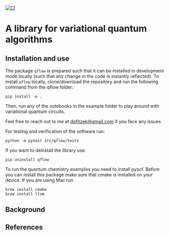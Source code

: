 [![CI](https://github.com/davidfitzek/qflow/actions/workflows/python-package.yml/badge.svg)](https://github.com/davidfitzek/qflow/actions/workflows/python-package.yml)


# A library for variational quantum algorithms

## Installation and use
The package `qflow` is prepared such that it can be installed in development mode locally (such that any change in the code is instantly reflected). To install `qflow` locally, clone/download the repository and run the following command from the qflow folder:

```
pip install -e .
```

Then, run any of the notebooks in the example folder to play around with variational quantum circuits. 

Feel free to reach out to me at dpfitzek@gmail.com if you face any issues.

For testing and verification of the software run:

```
python -m pytest src/qflow/tests
```

If you want to deinstall the library use:

```
pip uninstall qflow
```

To run the quantum chemistry examples you need to install pyscf. Before you can install this package make sure that cmake is installed on your device. If you are using Mac run 

```
brew install cmake
brew install llvm
```


## Background



## References
